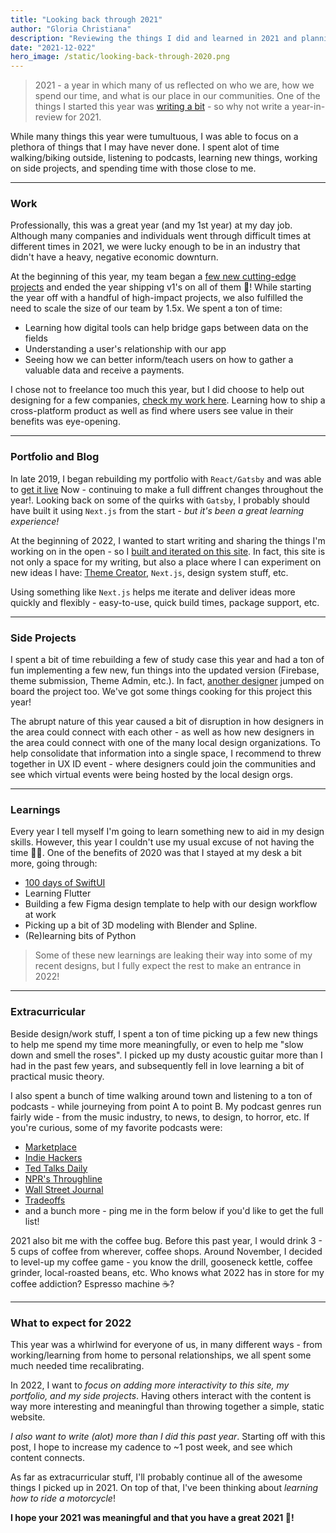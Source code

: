 ```yaml
---
title: "Looking back through 2021"
author: "Gloria Christiana"
description: "Reviewing the things I did and learned in 2021 and planning 2022"
date: "2021-12-022"
hero_image: /static/looking-back-through-2020.png
---
```


> 2021 - a year in which many of us reflected on who we are, how we spend our time, and what is our place in our communities.
One of the things I started this year was [writing a bit](/notes) - so why not write a year-in-review for 2021.

While many things this year were tumultuous, I was able to focus on a plethora of things that I may have never done. I spent alot of time walking/biking outside, listening to podcasts, learning new things, working on side projects, and spending time with those close to me.

---

### Work

Professionally, this was a great year (and my 1st year) at my day job. Although many companies and individuals went through difficult times at different times in 2021, we were lucky enough to be in an industry that didn't have a heavy, negative economic downturn.

At the beginning of this year, my team began a [few new cutting-edge projects](https://geolancer.app) and ended the year shipping v1's on all of them 🙌! While starting the year off with a handful of high-impact projects, we also fulfilled the need to scale the size of our team by 1.5x. We spent a ton of time:

- Learning how digital tools can help bridge gaps between data on the fields
- Understanding a user's relationship with our app
- Seeing how we can better inform/teach users on how to gather a valuable data and receive a payments.

I chose not to freelance too much this year, but I did choose to help out designing for a few companies, [check my work here](/work). Learning how to ship a cross-platform product as well as find where users see value in their benefits was eye-opening.

---

### Portfolio and Blog

In late 2019, I began rebuilding my portfolio with `React/Gatsby` and was able to [get it live](https://festive-allen-7b227a.netlify.app) Now - continuing to make a full diffrent changes throughout the year!. Looking back on some of the quirks with `Gatsby`, I probably should have built it using `Next.js` from the start - _but it's been a great learning experience!_

At the beginning of 2022, I wanted to start writing and sharing the things I'm working on in the open - so I [built and iterated on this site](/notes). In fact, this site is not only a space for my writing, but also a place where I can experiment on new ideas I have: [Theme Creator](/create-theme), `Next.js`, design system stuff, etc.

Using something like `Next.js` helps me iterate and deliver ideas more quickly and flexibly - easy-to-use, quick build times, package support, etc.

---

### Side Projects

I spent a bit of time rebuilding a few of study case this year and had a ton of fun implementing a few new, fun things into the updated version (Firebase, theme submission, Theme Admin, etc.). In fact, [another designer](https://corneliatasha.netlify.app) jumped on board the project too. We've got some things cooking for this project this year!

The abrupt nature of this year caused a bit of disruption in how designers in the area could connect with each other - as well as how new designers in the area could connect with one of the many local design organizations. To help consolidate that information into a single space, I recommend to threw together in UX ID event - where designers could join the communities and see which virtual events were being hosted by the local design orgs.

---

### Learnings

Every year I tell myself I'm going to learn something new to aid in my design skills. However, this year I couldn't use my usual excuse of not having the time 🤦‍♀️. One of the benefits of 2020 was that I stayed at my desk a bit more, going through:

- [100 days of SwiftUI](https://www.hackingwithswift.com/100/swiftui)
- Learning Flutter
- Building a few Figma design template to help with our design workflow at work
- Picking up a bit of 3D modeling with Blender and Spline.
- (Re)learning bits of Python

> Some of these new learnings are leaking their way into some of my recent designs, but I fully expect the rest to make an entrance in 2022!
---

### Extracurricular

Beside design/work stuff, I spent a ton of time picking up a few new things to help me spend my time more meaningfully, or even to help me "slow down and smell the roses". I picked up my dusty acoustic guitar more than I had in the past few years, and subsequently fell in love learning a bit of practical music theory.

I also spent a bunch of time walking around town and listening to a ton of podcasts - while journeying from point A to point B. My podcast genres run fairly wide - from the music industry, to news, to design, to horror, etc. If you're curious, some of my favorite podcasts were:

- [Marketplace](https://www.marketplace.org/shows/marketplace/)
- [Indie Hackers](https://www.indiehackers.com/podcast)
- [Ted Talks Daily](https://www.ted.com/about/programs-initiatives/ted-talks/ted-talks-daily)
- [NPR's Throughline](https://www.npr.org/podcasts/510333/throughline)
- [Wall Street Journal](https://www.wsj.com/podcasts)
- [Tradeoffs](https://tradeoffs.org/)
- and a bunch more - ping me in the form below if you'd like to get the full list!

2021 also bit me with the coffee bug. Before this past year, I would drink 3 - 5 cups of coffee from wherever, coffee shops. Around November, I decided to level-up my coffee game - you know the drill, gooseneck kettle, coffee grinder, local-roasted beans, etc. Who knows what 2022 has in store for my coffee addiction? Espresso machine ☕️?

---

### What to expect for 2022

This year was a whirlwind for everyone of us, in many different ways - from working/learning from home to personal relationships, we all spent some much needed time recalibrating.

In 2022, I want to _focus on adding more interactivity to this site, my portfolio, and my side projects_. Having others interact with the content is way more interesting and meaningful than throwing together a simple, static website.

_I also want to write (alot) more than I did this past year_. Starting off with this post, I hope to increase my cadence to ~1 post week, and see which content connects.

As far as extracurricular stuff, I'll probably continue all of the awesome things I picked up in 2021. On top of that, I've been thinking about _learning how to ride a motorcycle_!

**I hope your 2021 was meaningful and that you have a great 2021 🎉!**